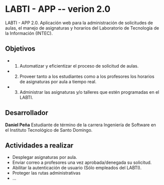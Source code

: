 # LABTI - APP -- verion 2.0
LABTI - APP 2.0. Aplicación web para la administración de solicitudes de aulas, el manejo de asignaturas y horarios del Laboratorio de Tecnología de la Información (INTEC).

## Objetivos
* 1. Automatizar y eficientizar el proceso de solicitud de aulas.
* 2. Proveer tanto a los estudiantes como a los profesores los horarios de asignaturas por aula a tiempo real.
* 3. Administrar las asignaturas y/o talleres que estén programadas en el LABTI.

## Desarrollador
__**Daniel Peña**__
Estudiante de término de la carrera Ingeniería de Software en el Instituto Tecnológico de Santo Domingo.

## Actividades a realizar
* Desplegar asignaturas por aula.
* Enviar correo a profesores una vez aprobada/denegada su solicitud.
* Abilitar la autenticación de usuario (Sólo empleados del LABTI).
* Proteger las rutas administrativas
* ...

